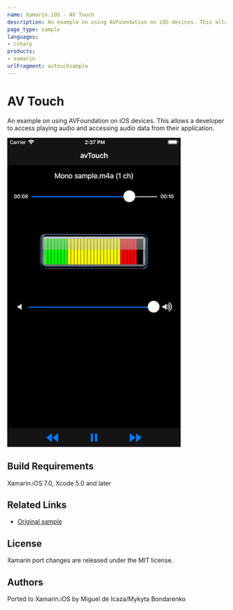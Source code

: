```yaml
---
name: Xamarin.iOS - AV Touch
description: An example on using AVFoundation on iOS devices. This allows a developer to access playing audio and accessing audio data from their application....
page_type: sample
languages:
- csharp
products:
- xamarin
urlFragment: avtouchsample
---
```

# AV Touch

An example on using AVFoundation on iOS devices. This allows a developer to access playing audio and accessing audio data from their application.

![Hove View](Screenshots/screenshot-1.png)

## Build Requirements

Xamarin.iOS 7.0, Xcode 5.0 and later

## Related Links

- [Original sample](http://developer.apple.com/library/ios/#samplecode/avTouch/Introduction/Intro.html)

## License

Xamarin port changes are released under the MIT license.

## Authors

Ported to Xamarin.iOS by Miguel de Icaza/Mykyta Bondarenko
